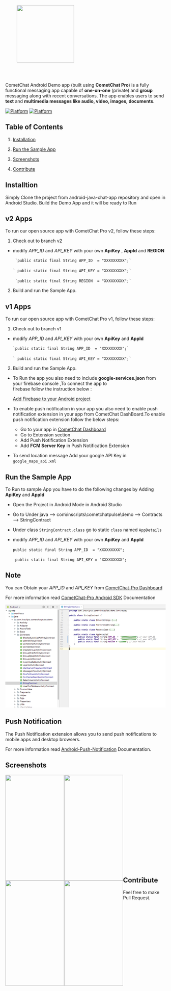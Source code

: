 
<div style="width:100%">
<div style="width:100%">
	<div style="width:50%; display:inline-block">
		<p align="center">
		<img align="center" width="180" height="180" alt="" src="https://github.com/cometchat-pro/ios-swift-chat-app/blob/master/Screenshots/CometChat%20Logo.png">	
		</p>	
	</div>	
</div>
</br>
</br>
</div>

CometChat Android Demo app (built using **CometChat Pro**) is a fully functional messaging app capable of **one-on-one** (private) and **group** messaging along with recent conversations. The app enables users to send **text** and **multimedia messages like audio, video, images, documents.**

[![Platform](https://img.shields.io/badge/Platform-Android-brightgreen.svg)](#)      [![Platform](https://img.shields.io/badge/Language-Java-yellowgreen.svg)](#)

## Table of Contents

1. [Installation ](#installtion)

2. [Run the Sample App ](#run-the-sample-app)

3. [Screenshots ](#screenshots)

4. [Contribute](#contribute)



## Installtion

   Simply Clone the project from android-java-chat-app repository and open in Android Studio.
   Build the Demo App and it will be ready to Run

  ## v2 Apps

To run our open source app with CometChat Pro v2, follow these steps:

1. Check out to branch v2

-  modify *APP_ID* and *API_KEY* with your own **ApiKey** , **AppId** and **REGION**

        `public static final String APP_ID  = "XXXXXXXXX";`

       ` public static final String API_KEY = "XXXXXXXXX";`
       
        `public static final String REGION  = "XXXXXXXXX";`

2. Build and run the Sample App.

## v1 Apps

To run our open source app with CometChat Pro v1, follow these steps:

1. Check out to branch v1

-  modify *APP_ID* and *API_KEY* with your own **ApiKey** and **AppId**

       `public static final String APP_ID  = "XXXXXXXXX";`

       ` public static final String API_KEY = "XXXXXXXXX";`
       
2. Build and run the Sample App.

 - To Run the app you also need to include **google-services.json** from your firebase console ,To connect the app to     
    firebase follow the instruction below :
     
      [Add Firebase to your Android project](https://firebase.google.com/docs/android/setup)
      
  - To enable push notification in your app you also need to enable push notification extension in your app from CometChat       DashBoard.To enable push notification extension follow the below steps:
         
      * Go to your app in [CometChat Dashboard ](https://app.cometchat.io/)
      * Go to Extension section 
      * Add Push Notification Extension
      * Add **FCM Server Key** in Push Notification Extension    
      
  - To send location message Add your google API Key in `google_maps_api.xml`     

## Run the Sample App



   To Run to sample App you have to do the following changes by Adding **ApiKey** and **AppId**

   - Open the Project in Android Mode in Android Studio

   - Go to Under java --> com\inscripts\cometchatpulse\demo --> Contracts --> StringContract

   - Under class `StringContract.class`  go to static `class` named `AppDetails`

   -  modify *APP_ID* and *API_KEY* with your own **ApiKey** and **AppId**

        `public static final String APP_ID  = "XXXXXXXXX";`

       ` public static final String API_KEY = "XXXXXXXXX";`
       

## Note




   You can Obtain your  *APP_ID* and *API_KEY* from [CometChat-Pro Dashboard](https://app.cometchat.com/)

   For more information read [CometChat-Pro Android SDK](https://prodocs.cometchat.com/docs/android-quick-start) Documentation




  ![Studio Guide](https://github.com/CometChat-Pulse/android-java-chat-app/blob/master/ScreenShots/guide.png)                                    



## Push Notification

The Push Notification extension allows you to send push notifications to mobile apps and desktop browsers. 
	
For more information read [Android-Push-Notification](https://prodocs.cometchat.com/docs/android-extensions-push-notification) Documentation.




## Screenshots

   <img align="left" width="185" height="331" src="https://github.com/CometChat-Pulse/android-java-chat-app/blob/master/ScreenShots/gif1.gif">


   <img align="left" width="185" height="331" src="https://github.com/CometChat-Pulse/android-java-chat-app/blob/master/ScreenShots/gif2.gif">


   <img align="left" width="185" height="331" src="https://github.com/CometChat-Pulse/android-java-chat-app/blob/master/ScreenShots/gif3.gif">



   <img align="left" width="185" height="331" src="https://github.com/CometChat-Pulse/android-java-chat-app/blob/master/ScreenShots/gif4.gif">

`            `<br></br><br></br><br></br><br></br><br></br><br></br><br></br><br></br></br>


## Contribute
   
   
   Feel free to make Pull Request. 
   

	






